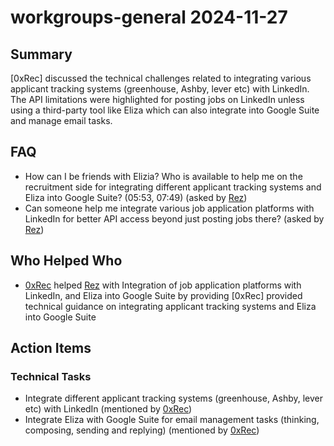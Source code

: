 # workgroups-general 2024-11-27

## Summary

[0xRec] discussed the technical challenges related to integrating various applicant tracking systems (greenhouse, Ashby, lever etc) with LinkedIn. The API limitations were highlighted for posting jobs on LinkedIn unless using a third-party tool like Eliza which can also integrate into Google Suite and manage email tasks.

## FAQ

- How can I be friends with Elizia? Who is available to help me on the recruitment side for integrating different applicant tracking systems and Eliza into Google Suite? (05:53, 07:49) (asked by [Rez](https://discordapp.com/users/@me))
- Can someone help me integrate various job application platforms with LinkedIn for better API access beyond just posting jobs there? (asked by [Rez](https://discordapp.com/users/@me))

## Who Helped Who

- [0xRec](https://discordapp.com/users/@me) helped [Rez](https://discordapp.com/users/@me) with Integration of job application platforms with LinkedIn, and Eliza into Google Suite by providing [0xRec] provided technical guidance on integrating applicant tracking systems and Eliza into Google Suite

## Action Items

### Technical Tasks

- Integrate different applicant tracking systems (greenhouse, Ashby, lever etc) with LinkedIn (mentioned by [0xRec](https://discordapp.com/users/@me))
- Integrate Eliza with Google Suite for email management tasks (thinking, composing, sending and replying) (mentioned by [0xRec](https://discordapp.com/users/@me))
